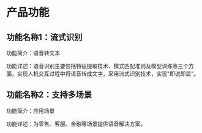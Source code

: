 # 产品功能

## 功能名称1：流式识别
功能简介：语音转文本

功能详述：语音识别主要包括特征提取技术、模式匹配准则及模型训练等三个方面，实现人机交互过程中将语音转成文字，采用流式识别技术，实现"即说即显"。
## 功能名称2：支持多场景                                              
功能简介：应用场景

功能详述：为零售、客服、金融等场景提供语音解决方案。
